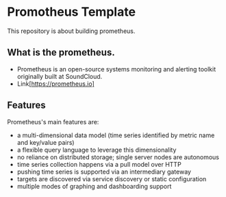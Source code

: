 # Promotheus Template

This repository is about building prometheus.

## What is the prometheus.
* Prometheus is an open-source systems monitoring and alerting toolkit originally built at SoundCloud.
* Link[https://prometheus.io]

## Features

Prometheus's main features are:

* a multi-dimensional data model (time series identified by metric name and key/value pairs)
* a flexible query language to leverage this dimensionality
* no reliance on distributed storage; single server nodes are autonomous
* time series collection happens via a pull model over HTTP
* pushing time series is supported via an intermediary gateway
* targets are discovered via service discovery or static configuration
* multiple modes of graphing and dashboarding support

